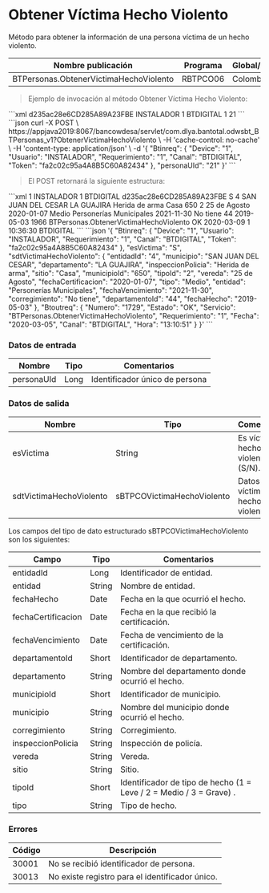 # Obtener Víctima Hecho Violento 

Método para obtener la información de una persona víctima de un hecho violento. 

Nombre publicación | Programa | Global/País 
--------- | ----------- | ----------- 
BTPersonas.ObtenerVictimaHechoViolento | RBTPCO06 | Colombia 

> Ejemplo de invocación al método Obtener Víctima Hecho Violento: 

<code-group> 
<code-block title="XML" active> 
```xml 
<soapenv:Envelope xmlns:soapenv="http://schemas.xmlsoap.org/soap/envelope/" xmlns:bts="http://uy.com.dlya.bantotal/BTSOA/"> 
   <soapenv:Header/> 
   <soapenv:Body> 
      <bts:BTPersonas.ObtenerVictimaHechoViolento> 
         <bts:Btinreq> 
            <bts:Token>d235ac28e6CD285A89A23FBE</bts:Token> 
            <bts:Usuario>INSTALADOR</bts:Usuario> 
            <bts:Device>1</bts:Device> 
            <bts:Canal>BTDIGITAL</bts:Canal> 
            <bts:Requerimiento>1</bts:Requerimiento> 
         </bts:Btinreq> 
         <bts:personaUId>21</bts:personaUId> 
      </bts:BTPersonas.ObtenerVictimaHechoViolento> 
   </soapenv:Body> 
</soapenv:Envelope> 
``` 
</code-block> 

<code-block title="JSON"> 
```json 
curl -X POST \ 
https://appjava2019:8067/bancowdesa/servlet/com.dlya.bantotal.odwsbt_BTPersonas_v1?ObtenerVictimaHechoViolento \ 
-H 'cache-control: no-cache' \ 
-H 'content-type: application/json' \ 
-d '{ 
	"Btinreq": { 
		"Device": "1", 
		"Usuario": "INSTALADOR", 
		"Requerimiento": "1", 
		"Canal": "BTDIGITAL", 
		"Token": "fa2c02c95a4A8B5C60A82434" 
	}, 
	"personaUId": "21" 
}' 
``` 
</code-block> 
</code-group> 

> El POST retornará la siguiente estructura: 

<code-group> 
<code-block title="XML" active> 
```xml 
<SOAP-ENV:Envelope xmlns:SOAP-ENV="http://schemas.xmlsoap.org/soap/envelope/" xmlns:xsd="http://www.w3.org/2001/XMLSchema" xmlns:SOAP-ENC="http://schemas.xmlsoap.org/soap/encoding/" xmlns:xsi="http://www.w3.org/2001/XMLSchema-instance"> 
   <SOAP-ENV:Body> 
      <BTPersonas.ObtenerVictimaHechoViolentoResponse xmlns="http://uy.com.dlya.bantotal/BTSOA/"> 
         <Btinreq> 
            <Device>1</Device> 
            <Usuario>INSTALADOR</Usuario> 
            <Requerimiento>1</Requerimiento> 
            <Canal>BTDIGITAL</Canal> 
            <Token>d235ac28e6CD285A89A23FBE</Token> 
         </Btinreq> 
         <esVictima>S</esVictima> 
         <sdtVictimaHechoViolento> 
            <entidadId>4</entidadId> 
            <municipio>SAN JUAN DEL CESAR</municipio> 
            <departamento>LA GUAJIRA</departamento> 
            <inspeccionPolicia>Herida de arma</inspeccionPolicia> 
            <sitio>Casa</sitio> 
            <municipioId>650</municipioId> 
            <tipoId>2</tipoId> 
            <vereda>25 de Agosto</vereda> 
            <fechaCertificacion>2020-01-07</fechaCertificacion> 
            <tipo>Medio</tipo> 
            <entidad>Personerías Municipales</entidad> 
            <fechaVencimiento>2021-11-30</fechaVencimiento> 
            <corregimiento>No tiene</corregimiento> 
            <departamentoId>44</departamentoId> 
            <fechaHecho>2019-05-03</fechaHecho> 
         </sdtVictimaHechoViolento> 
         <Erroresnegocio></Erroresnegocio> 
         <Btoutreq> 
            <Numero>1966</Numero> 
            <Servicio>BTPersonas.ObtenerVictimaHechoViolento</Servicio> 
            <Estado>OK</Estado> 
            <Fecha>2020-03-09</Fecha> 
            <Requerimiento>1</Requerimiento> 
            <Hora>10:36:30</Hora> 
            <Canal>BTDIGITAL</Canal> 
         </Btoutreq> 
      </BTPersonas.ObtenerVictimaHechoViolentoResponse> 
   </SOAP-ENV:Body> 
</SOAP-ENV:Envelope> 
``` 
</code-block> 

<code-block title="JSON"> 
```json 
'{ 
	"Btinreq": { 
		"Device": "1", 
		"Usuario": "INSTALADOR", 
		"Requerimiento": "1", 
		"Canal": "BTDIGITAL", 
		"Token": "fa2c02c95a4A8B5C60A82434" 
	}, 
	"esVictima": "S", 
	"sdtVictimaHechoViolento": { 
		"entidadId": "4", 
		"municipio": "SAN JUAN DEL CESAR", 
		"departamento": "LA GUAJIRA", 
		"inspeccionPolicia": "Herida de arma", 
		"sitio": "Casa", 
		"municipioId": "650", 
		"tipoId": "2", 
		"vereda": "25 de Agosto", 
		"fechaCertificacion": "2020-01-07", 
		"tipo": "Medio", 
		"entidad": "Personerías Municipales", 
		"fechaVencimiento": "2021-11-30", 
		"corregimiento": "No tiene", 
		"departamentoId": "44", 
		"fechaHecho": "2019-05-03" 
	}, 
	"Btoutreq": { 
	  "Numero": "1729", 
	  "Estado": "OK", 
	  "Servicio": "BTPersonas.ObtenerVictimaHechoViolento", 
	  "Requerimiento": "1", 
	  "Fecha": "2020-03-05", 
	  "Canal": "BTDIGITAL", 
	  "Hora": "13:10:51" 
	} 
}' 
``` 
</code-block> 
</code-group> 

### Datos de entrada 

Nombre | Tipo | Comentarios 
--------- | ----------- | ----------- 
personaUId | Long | Identificador único de persona 

### Datos de salida 

Nombre | Tipo | Comentarios 
--------- | ----------- | ----------- 
esVictima | String | Es víctima de hecho violento (S/N). 
sdtVictimaHechoViolento | sBTPCOVictimaHechoViolento | Datos de víctima de hecho violento. 

Los campos del tipo de dato estructurado sBTPCOVictimaHechoViolento son los siguientes: 

Campo | Tipo | Comentarios 
--------- | ----------- | ----------- 
entidadId | Long | Identificador de entidad. 
entidad | String | Nombre de entidad. 
fechaHecho | Date | Fecha en la que ocurrió el hecho. 
fechaCertificacion | Date | Fecha en la que recibió la certificación. 
fechaVencimiento | Date | Fecha de vencimiento de la certificación. 
departamentoId | Short | Identificador de departamento. 
departamento | String | Nombre del departamento donde ocurrió el hecho. 
municipioId | Short | Identificador de municipio. 
municipio | String | Nombre del municipio donde ocurrió el hecho. 
corregimiento | String | Corregimiento. 
inspeccionPolicia | String | Inspección de policía. 
vereda | String | Vereda. 
sitio | String | Sitio. 
tipoId | Short | Identificador de tipo de hecho (1 = Leve / 2 = Medio / 3 = Grave) . 
tipo | String | Tipo de hecho. 

### Errores 

Código | Descripción 
--------- | ----------- 
30001 | No se recibió identificador de persona. 
30013 | No existe registro para el identificador único. 

 
